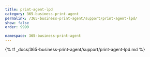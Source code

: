 ```yaml
---
title: print-agent-lpd
category: 365-business-print-agent
permalink: /365-business-print-agent/support/print-agent-lpd/
show: false
order: 9999

namespace: 365-business-print-agent
---
```


{% tf _docs/365-business-print-agent/support/print-agent-lpd.md %}